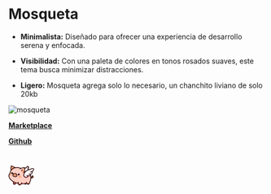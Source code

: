 # Mosqueta 
 
- **Minimalista:** Diseñado para ofrecer una experiencia de desarrollo serena y enfocada.

- **Visibilidad:** Con una paleta de colores en tonos rosados suaves, este tema busca minimizar distracciones.

- **Ligero:** Mosqueta agrega solo lo necesario, un chanchito liviano de solo 20kb

![mosqueta](https://github.com/user-attachments/assets/e0db46a8-2519-4edf-a83e-b35c2792fcbf)

 **<a href="https://marketplace.visualstudio.com/items?itemName=Paku.mosqueta" target="_blank">Marketplace</a>**
<br>

**<a href="https://github.com/pa-ku/mosqueta_theme/tree/main" target="_blank">Github</a>**

# <img src="https://raw.githubusercontent.com/pa-ku/vs_extension_images/main/mosqueta_icon.webp" heigth="50px" width="50px">
